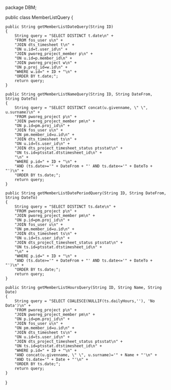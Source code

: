 package DBM;

public class MemberListQuery
{
    
    public String getMemberListDateQuery(String ID)
    {
        String query = "SELECT DISTINCT t.date\n" +
        "FROM fos_user u\n" +
        "JOIN dts_timesheet t\n" +
        "ON u.id=t.user_id\n" +
        "JOIN pworeg_project_member p\n" +
        "ON u.id=p.member_id\n" +
        "JOIN pworeg_project w\n" +
        "ON p.proj_id=w.id\n" +
        "WHERE w.id=" + ID + "\n" +
        "ORDER BY t.date;";
        return query;
    }
    
    public String getMemberListNameQuery(String ID, String DateFrom, String DateTo)
    {
        String query = "SELECT DISTINCT concat(u.givenname, \" \", u.surname)\n" +
        "FROM pworeg_project p\n" +
        "JOIN pworeg_project_member pm\n" +
        "ON p.id=pm.proj_id\n" +
        "JOIN fos_user u\n" +
        "ON pm.member_id=u.id\n" +
        "JOIN dts_timesheet ts\n" +
        "ON u.id=ts.user_id\n" +
        "JOIN dts_project_timesheet_status ptsstat\n" +
        "ON ts.id=ptsstat.dtstimesheet_id\n" +
        "\n" +
        "WHERE p.id=" + ID + "\n" +
        "AND (ts.date>='" + DateFrom + "' AND ts.date<='" + DateTo + "')\n" +
        "ORDER BY ts.date;";
        return query;
    }
    
    public String getMemberListDatePeriodQuery(String ID, String DateFrom, String DateTo)
    {
        String query = "SELECT DISTINCT ts.date\n" +
        "FROM pworeg_project p\n" +
        "JOIN pworeg_project_member pm\n" +
        "ON p.id=pm.proj_id\n" +
        "JOIN fos_user u\n" +
        "ON pm.member_id=u.id\n" +
        "JOIN dts_timesheet ts\n" +
        "ON u.id=ts.user_id\n" +
        "JOIN dts_project_timesheet_status ptsstat\n" +
        "ON ts.id=ptsstat.dtstimesheet_id\n" +
        "\n" +
        "WHERE p.id=" + ID + "\n" +
        "AND (ts.date>='" + DateFrom + "' AND ts.date<='" + DateTo + "')\n" +
        "ORDER BY ts.date;";
        return query;
    }
    
    public String getMemberListHoursQuery(String ID, String Name, String Date)
    {
        String query = "SELECT COALESCE(NULLIF(ts.dailyHours,''), 'No Data')\n" +
        "FROM pworeg_project p\n" +
        "JOIN pworeg_project_member pm\n" +
        "ON p.id=pm.proj_id\n" +
        "JOIN fos_user u\n" +
        "ON pm.member_id=u.id\n" +
        "JOIN dts_timesheet ts\n" +
        "ON u.id=ts.user_id\n" +
        "JOIN dts_project_timesheet_status ptsstat\n" +
        "ON ts.id=ptsstat.dtstimesheet_id\n" +
        "WHERE p.id=" + ID + "\n" +
        "AND concat(u.givenname, \" \", u.surname)='" + Name + "'\n" +
        "AND ts.date='" + Date + "'\n" +
        "ORDER BY ts.date;";
        return query;
    }
    
}
